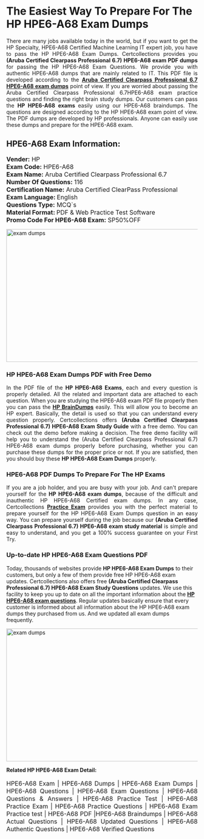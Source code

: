 <h1>The Easiest Way To Prepare For The HP HPE6-A68 Exam Dumps</h1> <p style="text-align:justify">There are many jobs available today in the world, but if you want to get the HP Specialty, HPE6-A68 Certified Machine Learning IT expert job, you have to pass the HP HPE6-A68 Exam Dumps. Certcollections provides you <strong>(Aruba Certified Clearpass Professional 6.7) HPE6-A68 exam PDF dumps</strong> for passing the HP HPE6-A68 Exam Questions. We provide you with authentic HPE6-A68 dumps that are mainly related to IT. This PDF file is developed according to the <a href="https://www.certsofficial.com/hp/hpe6-a68-questions"><strong>Aruba Certified Clearpass Professional 6.7 HPE6-A68 exam dumps</strong></a> point of view. If you are worried about passing the Aruba Certified Clearpass Professional 6.7HPE6-A68 exam practice questions and finding the right brain study dumps. Our customers can pass the <strong>HP HPE6-A68 exams </strong>easily using our HPE6-A68 braindumps. The questions are designed according to the HP HPE6-A68 exam point of view. The PDF dumps are developed by HP professionals. Anyone can easily use these dumps and prepare for the HPE6-A68 exam.</p> <h2><strong>HPE6-A68 Exam Information:</strong></h2> <p><span style="font-size:16px"><strong>Vender:</strong> HP<br /> <strong>Exam Code:</strong> HPE6-A68<br /> <strong>Exam Name:</strong> Aruba Certified Clearpass Professional 6.7<br /> <strong>Number Of Questions:</strong> 116<br /> <strong>Certification Name:</strong> Aruba Certified ClearPass Professional<br /> <strong>Exam Language: </strong>English<br /> <strong>Questions Type:</strong> MCQ`s<br /> <strong>Material Format: </strong>PDF & Web Practice Test Software<br /> <strong>Promo Code For HPE6-A68 Exam:</strong> SP50%OFF</span></p> <p><a href="https://www.certsofficial.com/hp/hpe6-a68-questions" rel="no-follow"><img alt="exam dumps" src="https://www.certcollections.com/uploads/content/certsofficial.jpg" style="height:350px; width:750px" /></a></p> <h3><strong>HP HPE6-A68 Exam Dumps PDF with Free Demo</strong></h3> <p style="text-align:justify">In the PDF file of the <strong>HP HPE6-A68 Exams</strong>, each and every question is properly detailed. All the related and important data are attached to each question. When you are studying the HPE6-A68 exam PDF file properly then you can pass the <a href="https://www.certsofficial.com/hp-dumps"><strong>HP BrainDumps</strong></a> easily. This will allow you to become an HP expert. Basically, the detail is used so that you can understand every question properly. Certcollections offers <strong>(Aruba Certified Clearpass Professional 6.7) HPE6-A68 Exam Study Guide</strong> with a free demo. You can check out the demo before making a decision. The free demo facility will help you to understand the (Aruba Certified Clearpass Professional 6.7) HPE6-A68 exam dumps properly before purchasing, whether you can purchase these dumps for the proper price or not. If you are satisfied, then you should buy these <strong>HP HPE6-A68 Exam Dumps</strong> properly.</p> <h3><strong>HPE6-A68 PDF Dumps To Prepare For The HP Exams</strong></h3> <p style="text-align:justify">If you are a job holder, and you are busy with your job. And can't prepare yourself for the <strong>HP HPE6-A68 exam dumps</strong>, because of the difficult and inauthentic HP HPE6-A68 Certified exam dumps. In any case, Certcollections <strong><a href="https://www.certsofficial.com/">Practice Exam</a></strong> provides you with the perfect material to prepare yourself for the HP HPE6-A68 Exam Dumps question in an easy way. You can prepare yourself during the job because our <strong>(Aruba Certified Clearpass Professional 6.7) HPE6-A68 exam study material</strong> is simple and easy to understand, and you get a 100% success guarantee on your First Try.</p> <h3><strong>Up-to-date HP HPE6-A68 Exam Questions PDF</strong></h3> <p>Today, thousands of websites provide <strong>HP HPE6-A68 Exam Dumps</strong> to their customers, but only a few of them provide free HP HPE6-A68 exam updates. Certcollections also offers free <strong>(Aruba Certified Clearpass Professional 6.7) HPE6-A68 Exam Study Questions</strong> updates. We use this facility to keep you up to date on all the important information about the <a href="https://www.certsofficial.com/hp/hpe6-a68-questions"><strong>HP HPE6-A68 exam questions</strong></a>. Regular updates basically ensure that every customer is informed about all information about the HP HPE6-A68 exam dumps they purchased from us. And we updated all exam dumps frequently.</p> <p><a href="https://www.certsofficial.com/hp/hpe6-a68-questions"><img alt="exam dumps " src="https://www.certcollections.com/uploads/content/certsofficial2.jpg" style="height:350px; width:750px" /></a></p> <p style="text-align:justify"><span style="font-size:14px"><strong>Related HP HPE6-A68 Exam Detail:</strong></span><br /> <br /> <span style="font-size:16px">HPE6-A68 Exam | HPE6-A68 Dumps | HPE6-A68 Exam Dumps | HPE6-A68 Questions | HPE6-A68 Exam Questions | HPE6-A68 Questions & Answers | HPE6-A68 Practice Test | HPE6-A68 Practice Exam | HPE6-A68 Practice Questions | HPE6-A68 Exam Practice test | HPE6-A68 PDF |HPE6-A68 Braindumps | HPE6-A68 Actual Questions | HPE6-A68 Updated Questions | HPE6-A68 Authentic Questions | HPE6-A68 Verified Questions</span></p>

